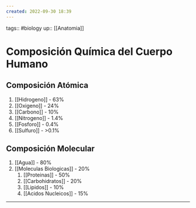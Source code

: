 ```yaml
---
created: 2022-09-30 18:39
---
```

tags:: #biology 
up:: [[Anatomia]]
# Composición Química del Cuerpo Humano
## Composición Atómica
1. [[Hidrogeno]] - 63%
2. [[Oxigeno]] - 24%
3. [[Carbono]] - 10%
4. [[Nitrogeno]] - 1.4%
5. [[Fosforo]] - 0.4%
6. [[Sulfuro]] - >0.1%
## Composición Molecular
1. [[Agua]] - 80%
2. [[Moleculas Biologicas]] - 20%
	1. [[Proteinas]] - 50%
	2. [[Carbohidratos]] - 20%
	3. [[Lipidos]] - 10%
	4. [[Acidos Nucleicos]] - 15%
___
